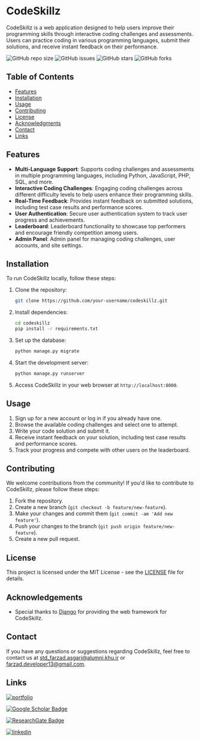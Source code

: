 # CodeSkillz

CodeSkillz is a web application designed to help users improve their programming skills through interactive coding challenges and assessments. Users can practice coding in various programming languages, submit their solutions, and receive instant feedback on their performance.

![GitHub repo size](https://img.shields.io/github/repo-size/farzadasgari/CodeSkillz)
![GitHub issues](https://img.shields.io/github/issues/farzadasgari/CodeSkillz)
![GitHub stars](https://img.shields.io/github/stars/farzadasgari/CodeSkillz)
![GitHub forks](https://img.shields.io/github/forks/farzadasgari/CodeSkillz)


## Table of Contents

- [Features](#Features)
- [Installation](#Installation)
- [Usage](#Usage)
- [Contributing](#Contributing)
- [License](#License)
- [Acknowledgments](#Acknowledgments)
- [Contact](#Contact)
- [Links](#Links)


## Features

- **Multi-Language Support**: Supports coding challenges and assessments in multiple programming languages, including Python, JavaScript, PHP, SQL, and more.
- **Interactive Coding Challenges**: Engaging coding challenges across different difficulty levels to help users enhance their programming skills.
- **Real-Time Feedback**: Provides instant feedback on submitted solutions, including test case results and performance scores.
- **User Authentication**: Secure user authentication system to track user progress and achievements.
- **Leaderboard**: Leaderboard functionality to showcase top performers and encourage friendly competition among users.
- **Admin Panel**: Admin panel for managing coding challenges, user accounts, and site settings.

## Installation

To run CodeSkillz locally, follow these steps:

1. Clone the repository:

   ```bash
   git clone https://github.com/your-username/codeskillz.git
   ```

2. Install dependencies:

   ```bash
   cd codeskillz
   pip install -r requirements.txt
   ```

3. Set up the database:

   ```bash
   python manage.py migrate
   ```

4. Start the development server:

   ```bash
   python manage.py runserver
   ```

5. Access CodeSkillz in your web browser at `http://localhost:8000`.

## Usage

1. Sign up for a new account or log in if you already have one.
2. Browse the available coding challenges and select one to attempt.
3. Write your code solution and submit it.
4. Receive instant feedback on your solution, including test case results and performance scores.
5. Track your progress and compete with other users on the leaderboard.

## Contributing

We welcome contributions from the community! If you'd like to contribute to CodeSkillz, please follow these steps:

1. Fork the repository.
2. Create a new branch (`git checkout -b feature/new-feature`).
3. Make your changes and commit them (`git commit -am 'Add new feature'`).
4. Push your changes to the branch (`git push origin feature/new-feature`).
5. Create a new pull request.

## License

This project is licensed under the MIT License - see the [LICENSE](https://github.com/farzadasgari/CodeSkillz/blob/ca7da2092f015cd4759f8f91dafdddeca5ca87ea/LICENSE) file for details.

## Acknowledgements

- Special thanks to [Django](https://www.djangoproject.com/) for providing the web framework for CodeSkillz.

## Contact

If you have any questions or suggestions regarding CodeSkillz, feel free to contact us at std_farzad.asgari@alumni.khu.ir or farzad.developer13@gmail.com.

## Links
[![portfolio](https://img.shields.io/badge/my_portfolio-000?style=for-the-badge&logo=ko-fi&logoColor=white)](https://farzadasgari.ir/)


[![Google Scholar Badge](https://img.shields.io/badge/Google%20Scholar-4285F4?logo=googlescholar&logoColor=fff&style=for-the-badge)](https://scholar.google.com/citations?user=Rhue_kkAAAAJ&hl=en)

[![ResearchGate Badge](https://img.shields.io/badge/ResearchGate-0CB?logo=researchgate&logoColor=fff&style=for-the-badge)](https://www.researchgate.net/profile/Farzad-Asgari)

[![linkedin](https://img.shields.io/badge/linkedin-0A66C2?style=for-the-badge&logo=linkedin&logoColor=white)](https://www.linkedin.com/in/farzad-asgari-5a90942b2/)
